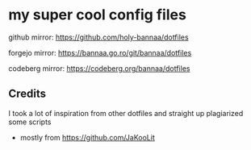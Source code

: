 # my super cool config files

github mirror: <https://github.com/holy-bannaa/dotfiles>

forgejo mirror: <https://bannaa.go.ro/git/bannaa/dotfiles>

codeberg mirror: <https://codeberg.org/bannaa/dotfiles>

## Credits

I took a lot of inspiration from other dotfiles and straight up plagiarized some scripts

- mostly from <https://github.com/JaKooLit>

